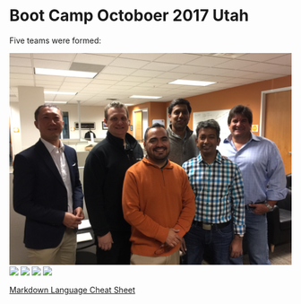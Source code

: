 # Boot Camp Octoboer 2017 Utah
Five teams were formed:

<img src="img/IMG_1281.JPG">
<img src="IMG_1283.JPG">
<img src="IMG_1285.JPG">
<img src="IMG_1287.JPG">
<img src="IMG_1289.JPG">

<a href="https://github.com/adam-p/markdown-here/wiki/Markdown-Cheatsheet" target="_blank">Markdown Language Cheat Sheet</a>
